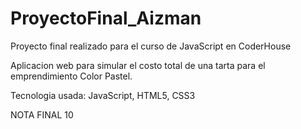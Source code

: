 # ProyectoFinal_Aizman

Proyecto final realizado para el curso de JavaScript en CoderHouse

Aplicacion web para simular el costo total de una tarta para el emprendimiento Color Pastel.

Tecnologia usada: JavaScript, HTML5, CSS3

NOTA FINAL 10
